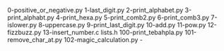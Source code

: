 0-positive_or_negative.py 1-last_digit.py 2-print_alphabet.py 3-print_alphabt.py 4-print_hexa.py 5-print_comb2.py 6-print_comb3.py 7-islower.py 8-uppercase.py 9-print_last_digit.py 10-add.py 11-pow.py 12-fizzbuzz.py 13-insert_number.c lists.h 100-print_tebahpla.py 101-remove_char_at.py 102-magic_calculation.py -
